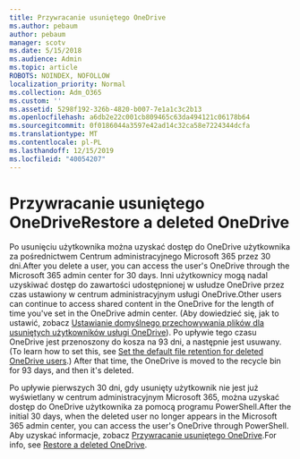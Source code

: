 ```yaml
---
title: Przywracanie usuniętego OneDrive
ms.author: pebaum
author: pebaum
manager: scotv
ms.date: 5/15/2018
ms.audience: Admin
ms.topic: article
ROBOTS: NOINDEX, NOFOLLOW
localization_priority: Normal
ms.collection: Adm_O365
ms.custom: ''
ms.assetid: 5298f192-326b-4820-b007-7e1a1c3c2b13
ms.openlocfilehash: a6db2e22c001cb809465c63da494121c06178b64
ms.sourcegitcommit: 0f0186044a3597e42ad14c32ca58e7224344dcfa
ms.translationtype: MT
ms.contentlocale: pl-PL
ms.lasthandoff: 12/15/2019
ms.locfileid: "40054207"
---
```

# <a name="restore-a-deleted-onedrive"></a><span data-ttu-id="46ce1-102">Przywracanie usuniętego OneDrive</span><span class="sxs-lookup"><span data-stu-id="46ce1-102">Restore a deleted OneDrive</span></span>

<span data-ttu-id="46ce1-103">Po usunięciu użytkownika można uzyskać dostęp do OneDrive użytkownika za pośrednictwem Centrum administracyjnego Microsoft 365 przez 30 dni.</span><span class="sxs-lookup"><span data-stu-id="46ce1-103">After you delete a user, you can access the user's OneDrive through the Microsoft 365 admin center for 30 days.</span></span> <span data-ttu-id="46ce1-104">Inni użytkownicy mogą nadal uzyskiwać dostęp do zawartości udostępnionej w usłudze OneDrive przez czas ustawiony w centrum administracyjnym usługi OneDrive.</span><span class="sxs-lookup"><span data-stu-id="46ce1-104">Other users can continue to access shared content in the OneDrive for the length of time you've set in the OneDrive admin center.</span></span> <span data-ttu-id="46ce1-105">(Aby dowiedzieć się, jak to ustawić, zobacz [Ustawianie domyślnego przechowywania plików dla usuniętych użytkowników usługi OneDrive](https://go.microsoft.com/fwlink/?linkid=874267)). Po upływie tego czasu OneDrive jest przenoszony do kosza na 93 dni, a następnie jest usuwany.</span><span class="sxs-lookup"><span data-stu-id="46ce1-105">(To learn how to set this, see [Set the default file retention for deleted OneDrive users](https://go.microsoft.com/fwlink/?linkid=874267).) After that time, the OneDrive is moved to the recycle bin for 93 days, and then it's deleted.</span></span>
  
<span data-ttu-id="46ce1-106">Po upływie pierwszych 30 dni, gdy usunięty użytkownik nie jest już wyświetlany w centrum administracyjnym Microsoft 365, można uzyskać dostęp do OneDrive użytkownika za pomocą programu PowerShell.</span><span class="sxs-lookup"><span data-stu-id="46ce1-106">After the initial 30 days, when the deleted user no longer appears in the Microsoft 365 admin center, you can access the user's OneDrive through PowerShell.</span></span> <span data-ttu-id="46ce1-107">Aby uzyskać informacje, zobacz [Przywracanie usuniętego OneDrive](https://go.microsoft.com/fwlink/?linkid=874269).</span><span class="sxs-lookup"><span data-stu-id="46ce1-107">For info, see [Restore a deleted OneDrive](https://go.microsoft.com/fwlink/?linkid=874269).</span></span>
  

